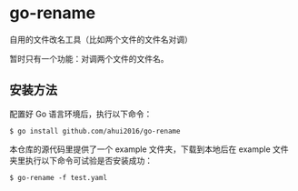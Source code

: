 # go-rename

自用的文件改名工具（比如两个文件的文件名对调）

暂时只有一个功能：对调两个文件的文件名。

## 安装方法

配置好 Go 语言环境后，执行以下命令：

```
$ go install github.com/ahui2016/go-rename
```

本仓库的源代码里提供了一个 example 文件夹，下载到本地后在 example 文件夹里执行以下命令可试验是否安装成功：

```
$ go-rename -f test.yaml
```
